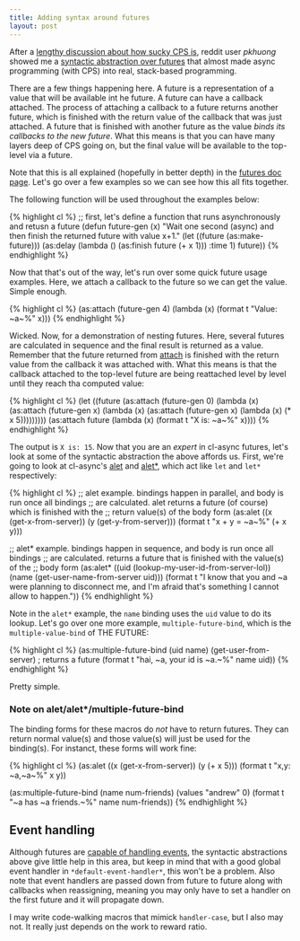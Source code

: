 ```yaml
---
title: Adding syntax around futures
layout: post
---
```

After a [lengthy discussion about how sucky CPS is](http://www.reddit.com/r/lisp/comments/11lo3a/clasync_asynchronous_operations_for_common_lisp/),
reddit user _pkhuong_ showed me a [syntactic abstraction over futures](http://www.reddit.com/r/lisp/comments/11lo3a/clasync_asynchronous_operations_for_common_lisp/c6nnvwk)
that almost made async programming (with CPS) into real, stack-based programming.

There are a few things happening here. A future is a representation of a value
that will be available int he future. A future can have a callback attached. The
process of attaching a callback to a future returns another future, which is
finished with the return value of the callback that was just attached. A future
that is finished with another future as the value _binds its callbacks to the
new future_. What this means is that you can have many layers deep of CPS going
on, but the final value will be available to the top-level via a future.

Note that this is all explained (hopefully in better depth) in the [futures doc
page](/cl-async/future). Let's go over a few examples so we can see how this all
fits together.

The following function will be used throughout the examples below:

{% highlight cl %}
;; first, let's define a function that runs asynchronously and retusn a future
(defun future-gen (x)
  "Wait one second (async) and then finish the returned future with value x+1."
  (let ((future (as:make-future)))
    (as:delay (lambda () (as:finish future (+ x 1)))
              :time 1)
    future))
{% endhighlight %}

Now that that's out of the way, let's run over some quick future usage examples.
Here, we attach a callback to the future so we can get the value. Simple enough.

{% highlight cl %}
(as:attach (future-gen 4)
  (lambda (x)
    (format t "Value: ~a~%" x)))
{% endhighlight %}

Wicked. Now, for a demonstration of nesting futures. Here, several futures are
calculated in sequence and the final result is returned as a value. Remember
that the future returned from [attach](/cl-async/future#attach) is finished with
the return value from the callback it was attached with. What this means is that
the callback attached to the top-level future are being reattached level by
level until they reach tha computed value:

{% highlight cl %}
(let ((future (as:attach (future-gen 0)
                (lambda (x)
                  (as:attach (future-gen x)
                    (lambda (x)
                      (as:attach (future-gen x)
                        (lambda (x)
                          (* x 5)))))))))
  (as:attach future
    (lambda (x)
      (format t "X is: ~a~%" x))))
{% endhighlight %}

The output is `X is: 15`. Now that you are an _expert_ in cl-async futures,
let's look at some of the syntactic abstraction the above affords us. First,
we're going to look at cl-async's [alet](/cl-async/future#alet) and [alet*](/cl-async/future#alet-star),
which act like `let` and `let*` respectively:

{% highlight cl %}
;; alet example. bindings happen in parallel, and body is run once all bindings
;; are calculated. alet returns a future (of course) which is finished with the
;; return value(s) of the body form
(as:alet ((x (get-x-from-server))
          (y (get-y-from-server)))
  (format t "x + y = ~a~%" (+ x y)))

;; alet* example. bindings happen in sequence, and body is run once all bindings
;; are calculated. returns a future that is finished with the value(s) of the
;; body form
(as:alet* ((uid (lookup-my-user-id-from-server-lol))
           (name (get-user-name-from-server uid)))
  (format t "I know that you and ~a were planning to disconnect me, and I'm afraid that's something I cannot allow to happen."))
{% endhighlight %}

Note in the `alet*` example, the `name` binding uses the `uid` value to do its
lookup. Let's go over one more example, `multiple-future-bind`, which is the
`multiple-value-bind` of THE FUTURE:

{% highlight cl %}
(as:multiple-future-bind (uid name)
    (get-user-from-server)  ; returns a future
  (format t "hai, ~a, your id is ~a.~%" name uid))
{% endhighlight %}

Pretty simple.

### Note on alet/alet\*/multiple-future-bind
The binding forms for these macros do *not* have to return futures. They can
return normal value(s) and those value(s) will just be used for the binding(s).
For instanct, these forms will work fine:

{% highlight cl %}
(as:alet ((x (get-x-from-server))
          (y (+ x 5)))
  (format t "x,y: ~a,~a~%" x y))

(as:multiple-future-bind (name num-friends)
    (values "andrew" 0)
  (format t "~a has ~a friends.~%" name num-friends))
{% endhighlight %}

## Event handling
Although futures are [capable of handling events](/cl-async/future#set-event-handler),
the syntactic abstractions above give little help in this area, but keep in mind
that with a good global event handler in `*default-event-handler*`, this won't
be a problem. Also note that event handlers are passed down from future to
future along with callbacks when reassigning, meaning you may only have to set
a handler on the first future and it will propagate down.

I may write code-walking macros that mimick `handler-case`, but I also may not.
It really just depends on the work to reward ratio.
